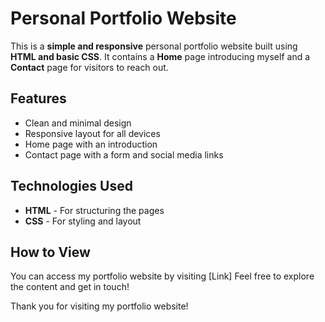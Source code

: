 # Personal Portfolio Website

This is a **simple and responsive** personal portfolio website built using **HTML and basic CSS**. It contains a **Home** page introducing myself and a **Contact** page for visitors to reach out.

## Features
-  Clean and minimal design  
-  Responsive layout for all devices  
-  Home page with an introduction  
-  Contact page with a form and social media links  

##  Technologies Used
- **HTML** - For structuring the pages  
- **CSS** - For styling and layout  



## How to View
You can access my portfolio website by visiting [Link] Feel free to explore the content and get in touch!



Thank you for visiting my portfolio website!
